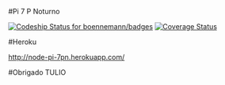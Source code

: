 #Pi 7 P Noturno 

 [![Codeship Status for boennemann/badges](https://www.codeship.io/projects/662f5680-014d-0133-0082-5a41951ccac1/status?branch=master)](https://www.codeship.io/projects/88578)
 [![Coverage Status](https://coveralls.io/repos/ViniciusAnto09/pi7p/badge.svg?branch=master)](https://coveralls.io/r/ViniciusAnto09/pi7p?branch=master)
 
#Heroku

http://node-pi-7pn.herokuapp.com/

#Obrigado TULIO
 